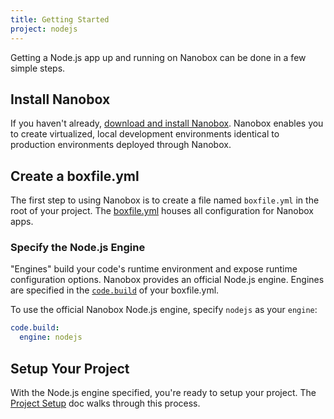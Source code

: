 ```yaml
---
title: Getting Started
project: nodejs
---
```


Getting a Node.js app up and running on Nanobox can be done in a few simple steps.

## Install Nanobox
If you haven't already, [download and install Nanobox](https://nanobox.io/download). Nanobox enables you to create virtualized, local development environments identical to production environments deployed through Nanobox.

## Create a boxfile.yml
The first step to using Nanobox is to create a file named `boxfile.yml` in the root of your project. The [boxfile.yml](https://docs.nanobox.io/app-config/boxfile/) houses all configuration for Nanobox apps.

### Specify the Node.js Engine
"Engines" build your code's runtime environment and expose runtime configuration options. Nanobox provides an official Node.js engine. Engines are specified in the [`code.build`](https://docs.nanobox.io/app-config/boxfile/code-build/) of your boxfile.yml.

To use the official Nanobox Node.js engine, specify `nodejs` as your `engine`:

```yaml
code.build:
  engine: nodejs
```

## Setup Your Project
With the Node.js engine specified, you're ready to setup your project. The [Project Setup](./project-setup/) doc walks through this process.
